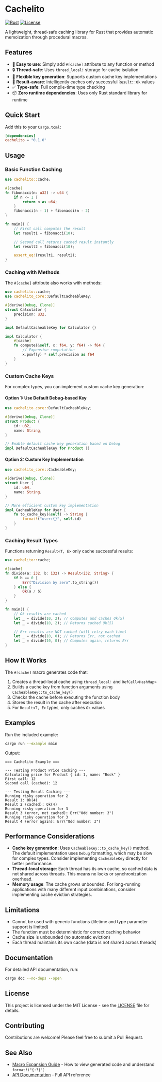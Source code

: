 # Cachelito

[![Rust](https://img.shields.io/badge/rust-stable-brightgreen.svg)](https://www.rust-lang.org/)
[![License](https://img.shields.io/badge/license-MIT-blue.svg)](LICENSE)

A lightweight, thread-safe caching library for Rust that provides automatic memoization through procedural macros.

## Features

- 🚀 **Easy to use**: Simply add `#[cache]` attribute to any function or method
- 🔒 **Thread-safe**: Uses `thread_local!` storage for cache isolation
- 🎯 **Flexible key generation**: Supports custom cache key implementations
- 🎨 **Result-aware**: Intelligently caches only successful `Result::Ok` values
- ✅ **Type-safe**: Full compile-time type checking
- 📦 **Zero runtime dependencies**: Uses only Rust standard library for runtime

## Quick Start

Add this to your `Cargo.toml`:

```toml
[dependencies]
cachelito = "0.1.0"
```

## Usage

### Basic Function Caching

```rust
use cachelito::cache;

#[cache]
fn fibonacci(n: u32) -> u64 {
    if n <= 1 {
        return n as u64;
    }
    fibonacci(n - 1) + fibonacci(n - 2)
}

fn main() {
    // First call computes the result
    let result1 = fibonacci(10);

    // Second call returns cached result instantly
    let result2 = fibonacci(10);

    assert_eq!(result1, result2);
}
```

### Caching with Methods

The `#[cache]` attribute also works with methods:

```rust
use cachelito::cache;
use cachelito_core::DefaultCacheableKey;

#[derive(Debug, Clone)]
struct Calculator {
    precision: u32,
}

impl DefaultCacheableKey for Calculator {}

impl Calculator {
    #[cache]
    fn compute(&self, x: f64, y: f64) -> f64 {
        // Expensive computation
        x.powf(y) * self.precision as f64
    }
}
```

### Custom Cache Keys

For complex types, you can implement custom cache key generation:

#### Option 1: Use Default Debug-based Key

```rust
use cachelito_core::DefaultCacheableKey;

#[derive(Debug, Clone)]
struct Product {
    id: u32,
    name: String,
}

// Enable default cache key generation based on Debug
impl DefaultCacheableKey for Product {}
```

#### Option 2: Custom Key Implementation

```rust
use cachelito_core::CacheableKey;

#[derive(Debug, Clone)]
struct User {
    id: u64,
    name: String,
}

// More efficient custom key implementation
impl CacheableKey for User {
    fn to_cache_key(&self) -> String {
        format!("user:{}", self.id)
    }
}
```

### Caching Result Types

Functions returning `Result<T, E>` only cache successful results:

```rust
use cachelito::cache;

#[cache]
fn divide(a: i32, b: i32) -> Result<i32, String> {
    if b == 0 {
        Err("Division by zero".to_string())
    } else {
        Ok(a / b)
    }
}

fn main() {
    // Ok results are cached
    let _ = divide(10, 2); // Computes and caches Ok(5)
    let _ = divide(10, 2); // Returns cached Ok(5)

    // Err results are NOT cached (will retry each time)
    let _ = divide(10, 0); // Returns Err, not cached
    let _ = divide(10, 0); // Computes again, returns Err
}
```

## How It Works

The `#[cache]` macro generates code that:

1. Creates a thread-local cache using `thread_local!` and `RefCell<HashMap>`
2. Builds a cache key from function arguments using `CacheableKey::to_cache_key()`
3. Checks the cache before executing the function body
4. Stores the result in the cache after execution
5. For `Result<T, E>` types, only caches `Ok` values

## Examples

Run the included example:

```bash
cargo run --example main
```

Output:

```
=== Cachelito Example ===

--- Testing Product Price Caching ---
Calculating price for Product { id: 1, name: "Book" }
First call: 12
Second call (cached): 12

--- Testing Result Caching ---
Running risky operation for 2
Result 1: Ok(4)
Result 2 (cached): Ok(4)
Running risky operation for 3
Result 3 (error, not cached): Err("Odd number: 3")
Running risky operation for 3
Result 4 (error again): Err("Odd number: 3")
```

## Performance Considerations

- **Cache key generation**: Uses `CacheableKey::to_cache_key()` method. The default implementation uses `Debug`
  formatting, which may be slow for complex types. Consider implementing `CacheableKey` directly for better performance.
- **Thread-local storage**: Each thread has its own cache, so cached data is not shared across threads. This means no
  locks or synchronization overhead.
- **Memory usage**: The cache grows unbounded. For long-running applications with many different input combinations,
  consider implementing cache eviction strategies.

## Limitations

- Cannot be used with generic functions (lifetime and type parameter support is limited)
- The function must be deterministic for correct caching behavior
- Cache size is unbounded (no automatic eviction)
- Each thread maintains its own cache (data is not shared across threads)

## Documentation

For detailed API documentation, run:

```bash
cargo doc --no-deps --open
```

## License

This project is licensed under the MIT License - see the [LICENSE](LICENSE) file for details.

## Contributing

Contributions are welcome! Please feel free to submit a Pull Request.

## See Also

- [Macro Expansion Guide](MACRO_EXPANSION.md) - How to view generated code and understand `format!("{:?}")`
- [API Documentation](https://docs.rs/cachelito) - Full API reference

